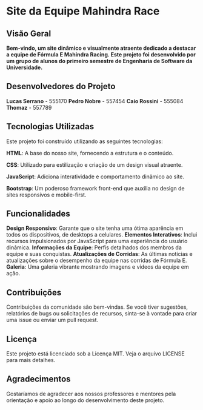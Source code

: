 # Site da Equipe Mahindra Race

## Visão Geral

**Bem-vindo, um site dinâmico e visualmente atraente dedicado a destacar a equipe de Fórmula E Mahindra Racing. Este projeto foi desenvolvido por um grupo de alunos do primeiro semestre de Engenharia de Software da Universidade.**

## Desenvolvedores do Projeto

**Lucas Serrano** - 555170
**Pedro Nobre** - 557454
**Caio Rossini** - 555084
**Thomaz** - 557789

## Tecnologias Utilizadas

Este projeto foi construído utilizando as seguintes tecnologias:

**HTML**: A base do nosso site, fornecendo a estrutura e o conteúdo.

**CSS**: Utilizado para estilização e criação de um design visual atraente.

**JavaScript**: Adiciona interatividade e comportamento dinâmico ao site.

**Bootstrap**: Um poderoso framework front-end que auxilia no design de sites responsivos e mobile-first.

## Funcionalidades

**Design Responsivo**: Garante que o site tenha uma ótima aparência em todos os dispositivos, de desktops a celulares.
**Elementos Interativos**: Inclui recursos impulsionados por JavaScript para uma experiência do usuário dinâmica.
**Informações da Equipe**: Perfis detalhados dos membros da equipe e suas conquistas.
**Atualizações de Corridas**: As últimas notícias e atualizações sobre o desempenho da equipe nas corridas de Fórmula E.
**Galeria**: Uma galeria vibrante mostrando imagens e vídeos da equipe em ação.

## Contribuições

Contribuições da comunidade são bem-vindas. Se você tiver sugestões, relatórios de bugs ou solicitações de recursos, sinta-se à vontade para criar uma issue ou enviar um pull request.

## Licença

Este projeto está licenciado sob a Licença MIT. Veja o arquivo LICENSE para mais detalhes.

## Agradecimentos

Gostaríamos de agradecer aos nossos professores e mentores pela orientação e apoio ao longo do desenvolvimento deste projeto.


